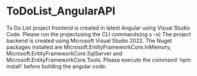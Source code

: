 # ToDoList_AngularAPI
To Do List project frontend is created in latest Angular using Visual Studio Code. Please run the projectusing the CLI commands(ng s -o)
The project backend is created using Microsoft Visual Studio 2022.
The Nuget packages installed are Microsoft.EntityFrameworkCore.InMemory,  Microsoft.EntityFrameworkCore.SqlServer and Microsoft.EntityFrameworkCore.Tools.
Please execute the command 'npm install' before building the angular code.
